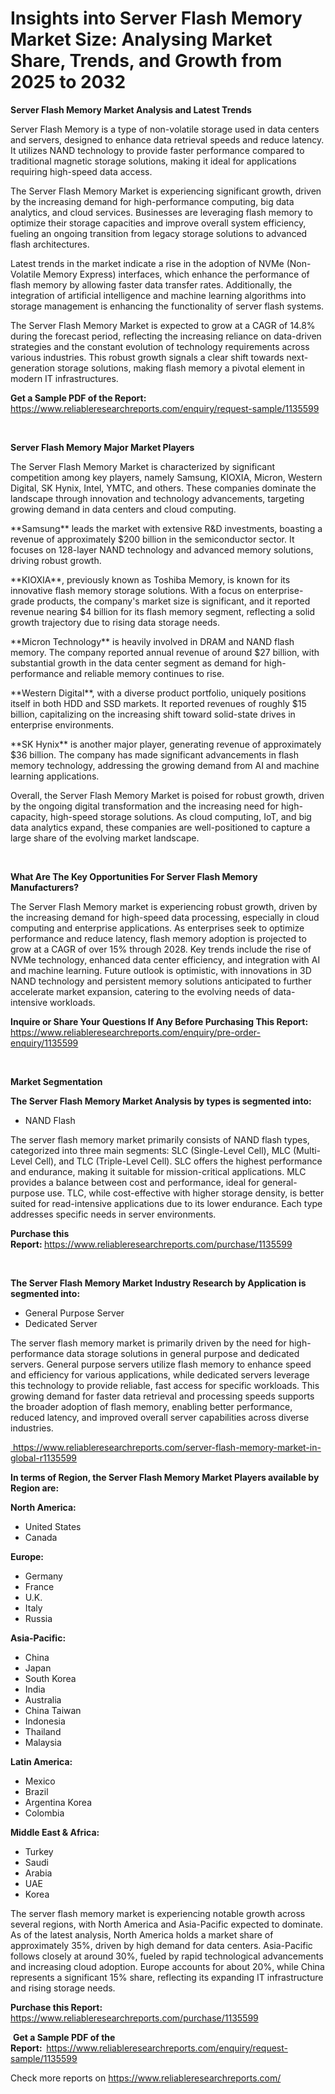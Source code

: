 <p><h1>Insights into Server Flash Memory Market Size: Analysing Market Share, Trends, and Growth from 2025 to 2032</h1></p><p><strong>Server Flash Memory Market Analysis and Latest Trends</strong></p>
<p><p>Server Flash Memory is a type of non-volatile storage used in data centers and servers, designed to enhance data retrieval speeds and reduce latency. It utilizes NAND technology to provide faster performance compared to traditional magnetic storage solutions, making it ideal for applications requiring high-speed data access.</p><p>The Server Flash Memory Market is experiencing significant growth, driven by the increasing demand for high-performance computing, big data analytics, and cloud services. Businesses are leveraging flash memory to optimize their storage capacities and improve overall system efficiency, fueling an ongoing transition from legacy storage solutions to advanced flash architectures.</p><p>Latest trends in the market indicate a rise in the adoption of NVMe (Non-Volatile Memory Express) interfaces, which enhance the performance of flash memory by allowing faster data transfer rates. Additionally, the integration of artificial intelligence and machine learning algorithms into storage management is enhancing the functionality of server flash systems.</p><p>The Server Flash Memory Market is expected to grow at a CAGR of 14.8% during the forecast period, reflecting the increasing reliance on data-driven strategies and the constant evolution of technology requirements across various industries. This robust growth signals a clear shift towards next-generation storage solutions, making flash memory a pivotal element in modern IT infrastructures.</p></p>
<p><strong>Get a Sample PDF of the Report:&nbsp;</strong> <a href="https://www.reliableresearchreports.com/enquiry/request-sample/1135599?utm_campaign=1558&utm_medium=2&utm_source=Github&utm_content=ia&utm_term=10022025&utm_id=server-flash-memory">https://www.reliableresearchreports.com/enquiry/request-sample/1135599</a></p>
<p>&nbsp;</p>
<p><strong>Server Flash Memory Major Market Players</strong></p>
<p><p>The Server Flash Memory Market is characterized by significant competition among key players, namely Samsung, KIOXIA, Micron, Western Digital, SK Hynix, Intel, YMTC, and others. These companies dominate the landscape through innovation and technology advancements, targeting growing demand in data centers and cloud computing.</p><p>**Samsung** leads the market with extensive R&D investments, boasting a revenue of approximately $200 billion in the semiconductor sector. It focuses on 128-layer NAND technology and advanced memory solutions, driving robust growth.</p><p>**KIOXIA**, previously known as Toshiba Memory, is known for its innovative flash memory storage solutions. With a focus on enterprise-grade products, the company's market size is significant, and it reported revenue nearing $4 billion for its flash memory segment, reflecting a solid growth trajectory due to rising data storage needs.</p><p>**Micron Technology** is heavily involved in DRAM and NAND flash memory. The company reported annual revenue of around $27 billion, with substantial growth in the data center segment as demand for high-performance and reliable memory continues to rise.</p><p>**Western Digital**, with a diverse product portfolio, uniquely positions itself in both HDD and SSD markets. It reported revenues of roughly $15 billion, capitalizing on the increasing shift toward solid-state drives in enterprise environments.</p><p>**SK Hynix** is another major player, generating revenue of approximately $36 billion. The company has made significant advancements in flash memory technology, addressing the growing demand from AI and machine learning applications.</p><p>Overall, the Server Flash Memory Market is poised for robust growth, driven by the ongoing digital transformation and the increasing need for high-capacity, high-speed storage solutions. As cloud computing, IoT, and big data analytics expand, these companies are well-positioned to capture a large share of the evolving market landscape.</p></p>
<p>&nbsp;</p>
<p><strong>What Are The Key Opportunities For Server Flash Memory Manufacturers?</strong></p>
<p><p>The Server Flash Memory market is experiencing robust growth, driven by the increasing demand for high-speed data processing, especially in cloud computing and enterprise applications. As enterprises seek to optimize performance and reduce latency, flash memory adoption is projected to grow at a CAGR of over 15% through 2028. Key trends include the rise of NVMe technology, enhanced data center efficiency, and integration with AI and machine learning. Future outlook is optimistic, with innovations in 3D NAND technology and persistent memory solutions anticipated to further accelerate market expansion, catering to the evolving needs of data-intensive workloads.</p></p>
<p><strong>Inquire or Share Your Questions If Any Before Purchasing This Report:</strong> <a href="https://www.reliableresearchreports.com/enquiry/pre-order-enquiry/1135599?utm_campaign=1558&utm_medium=2&utm_source=Github&utm_content=ia&utm_term=10022025&utm_id=server-flash-memory">https://www.reliableresearchreports.com/enquiry/pre-order-enquiry/1135599</a></p>
<p>&nbsp;</p>
<p><strong>Market Segmentation</strong></p>
<p><strong>The Server Flash Memory Market Analysis by types is segmented into:</strong></p>
<p><ul><li>NAND Flash</li></ul></p>
<p><p>The server flash memory market primarily consists of NAND flash types, categorized into three main segments: SLC (Single-Level Cell), MLC (Multi-Level Cell), and TLC (Triple-Level Cell). SLC offers the highest performance and endurance, making it suitable for mission-critical applications. MLC provides a balance between cost and performance, ideal for general-purpose use. TLC, while cost-effective with higher storage density, is better suited for read-intensive applications due to its lower endurance. Each type addresses specific needs in server environments.</p></p>
<p><strong>Purchase this Report:&nbsp;</strong><a href="https://www.reliableresearchreports.com/purchase/1135599?utm_campaign=1558&utm_medium=2&utm_source=Github&utm_content=ia&utm_term=10022025&utm_id=server-flash-memory">https://www.reliableresearchreports.com/purchase/1135599</a></p>
<p>&nbsp;</p>
<p><strong>The Server Flash Memory Market Industry Research by Application is segmented into:</strong></p>
<p><ul><li>General Purpose Server</li><li>Dedicated Server</li></ul></p>
<p><p>The server flash memory market is primarily driven by the need for high-performance data storage solutions in general purpose and dedicated servers. General purpose servers utilize flash memory to enhance speed and efficiency for various applications, while dedicated servers leverage this technology to provide reliable, fast access for specific workloads. This growing demand for faster data retrieval and processing speeds supports the broader adoption of flash memory, enabling better performance, reduced latency, and improved overall server capabilities across diverse industries.</p></p>
<p><a href="https://www.reliableresearchreports.com/server-flash-memory-market-in-global-r1135599?utm_campaign=1558&utm_medium=2&utm_source=Github&utm_content=ia&utm_term=10022025&utm_id=server-flash-memory">&nbsp;https://www.reliableresearchreports.com/server-flash-memory-market-in-global-r1135599</a></p>
<p><strong>In terms of Region, the Server Flash Memory Market Players available by Region are:</strong></p>
<p>
    <p> <strong> North America: </strong>
        <ul>
            <li>United States</li>
            <li>Canada</li>
        </ul>
        </p> 
    <p> <strong> Europe: </strong>
        <ul>
            <li>Germany</li>
            <li>France</li>
            <li>U.K.</li>
            <li>Italy</li>
            <li>Russia</li>
        </ul>
        </p> 
    <p> <strong> Asia-Pacific: </strong>
        <ul>
            <li>China</li>
            <li>Japan</li>
            <li>South Korea</li>
            <li>India</li>
            <li>Australia</li>
            <li>China Taiwan</li>
            <li>Indonesia</li>
            <li>Thailand</li>
            <li>Malaysia</li>
        </ul>
        </p> 
    <p> <strong> Latin America: </strong>
        <ul>
            <li>Mexico</li>
            <li>Brazil</li>
            <li>Argentina Korea</li>
            <li>Colombia</li>
        </ul>
        </p> 
    <p> <strong> Middle East & Africa: </strong>
        <ul>
            <li>Turkey</li>
            <li>Saudi</li>
            <li>Arabia</li>
            <li>UAE</li>
            <li>Korea</li>
        </ul>
    </p>
    </p>
<p><p>The server flash memory market is experiencing notable growth across several regions, with North America and Asia-Pacific expected to dominate. As of the latest analysis, North America holds a market share of approximately 35%, driven by high demand for data centers. Asia-Pacific follows closely at around 30%, fueled by rapid technological advancements and increasing cloud adoption. Europe accounts for about 20%, while China represents a significant 15% share, reflecting its expanding IT infrastructure and rising storage needs.</p></p>
<p><strong>Purchase this Report: </strong><a href="https://www.reliableresearchreports.com/purchase/1135599?utm_campaign=1558&utm_medium=2&utm_source=Github&utm_content=ia&utm_term=10022025&utm_id=server-flash-memory">https://www.reliableresearchreports.com/purchase/1135599</a></p>
<p>&nbsp;<strong>Get a Sample PDF of the Report:&nbsp;&nbsp;</strong><a href="https://www.reliableresearchreports.com/enquiry/request-sample/1135599?utm_campaign=1558&utm_medium=2&utm_source=Github&utm_content=ia&utm_term=10022025&utm_id=server-flash-memory">https://www.reliableresearchreports.com/enquiry/request-sample/1135599</a></p>
<p><strong></strong></p>
<p>Check more reports on <a href="https://www.reliableresearchreports.com/?utm_campaign=1558&utm_medium=2&utm_source=Github&utm_content=ia&utm_term=10022025&utm_id=server-flash-memory">https://www.reliableresearchreports.com/</a></p>
